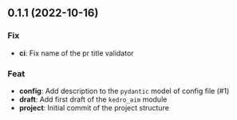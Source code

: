 ## 0.1.1 (2022-10-16)

### Fix

- **ci**: Fix name of the pr title validator

### Feat

- **config**: Add description to the `pydantic` model of config file (#1)
- **draft**: Add first draft of the `kedro_aim` module
- **project**: Initial commit of the project structure

